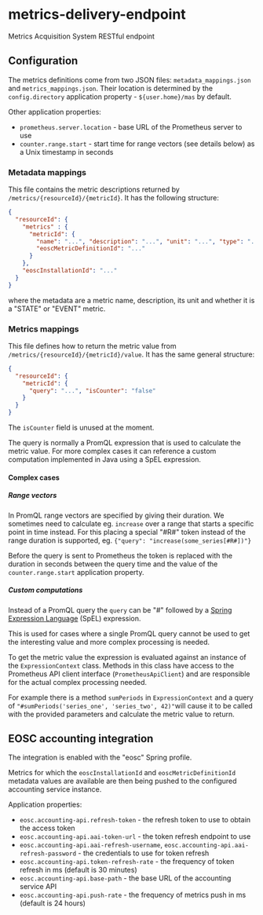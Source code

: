 # metrics-delivery-endpoint
Metrics Acquisition System RESTful endpoint

## Configuration

The metrics definitions come from two JSON files: `metadata_mappings.json` and `metrics_mappings.json`.
Their location is determined by the `config.directory` application property - `${user.home}/mas` by default.

Other application properties:
* `prometheus.server.location` - base URL of the Prometheus server to use
* `counter.range.start` - start time for range vectors (see details below) as a Unix timestamp in seconds

### Metadata mappings

This file contains the metric descriptions returned by `/metrics/{resourceId}/{metricId}`.
It has the following structure:

```json
{
  "resourceId": {
    "metrics" : {
      "metricId": {
	    "name": "...", "description": "...", "unit": "...", "type": "...",
	    "eoscMetricDefinitionId": "..."
	  }
	},
	"eoscInstallationId": "..."
  }
}
```

where the metadata are a metric name, description, its unit and whether it is a "STATE" or "EVENT" metric.

### Metrics mappings

This file defines how to return the metric value from `/metrics/{resourceId}/{metricId}/value`.
It has the same general structure:

```json
{
  "resourceId": {
    "metricId": {
	  "query": "...", "isCounter": "false"
	}
  }
}
```

The `isCounter` field is unused at the moment.

The query is normally a PromQL expression that is used to calculate the metric value.
For more complex cases it can reference a custom computation implemented in Java using a SpEL expression.

#### Complex cases

##### Range vectors

In PromQL range vectors are specified by giving their duration. We sometimes need to calculate eg. `increase` over a range that starts a specific point in time instead. For this placing a special "#R#" token instead of the range duration is supported, eg. `{"query": "increase(some_series[#R#])"}`

Before the query is sent to Prometheus the token is replaced with the duration in seconds between the query time and the value of the `counter.range.start` application property.

##### Custom computations

Instead of a PromQL query the `query` can be "#" followed by a [Spring Expression Language](https://docs.spring.io/spring-framework/docs/current/reference/html/core.html#expressions) (SpEL) expression.

This is used for cases where a single PromQL query cannot be used to get the interesting value and more complex processing is needed.

To get the metric value the expression is evaluated against an instance of the `ExpressionContext` class. Methods in this class have access to the Prometheus API client interface (`PrometheusApiClient`) and are responsible for the actual complex processing needed.

For example there is a method `sumPeriods` in `ExpressionContext` and a query of `"#sumPeriods('series_one', 'series_two', 42)"`will cause it to be called with the provided parameters and calculate the metric value to return.

## EOSC accounting integration

The integration is enabled with the "eosc" Spring profile.

Metrics for which the `eoscInstallationId` and `eoscMetricDefinitionId` metadata values are available are then being pushed to the configured accounting service instance.

Application properties:

* `eosc.accounting-api.refresh-token` - the refresh token to use to obtain the access token
* `eosc.accounting-api.aai-token-url` - the token refresh endpoint to use
* `eosc.accounting-api.aai-refresh-username`, `eosc.accounting-api.aai-refresh-password` - the credentials to use for token refresh
* `eosc.accounting-api.token-refresh-rate` - the frequency of token refresh in ms (default is 30 minutes)
* `eosc.accounting-api.base-path` - the base URL of the accounting service API
* `eosc.accounting-api.push-rate` - the frequency of metrics push in ms (default is 24 hours)

